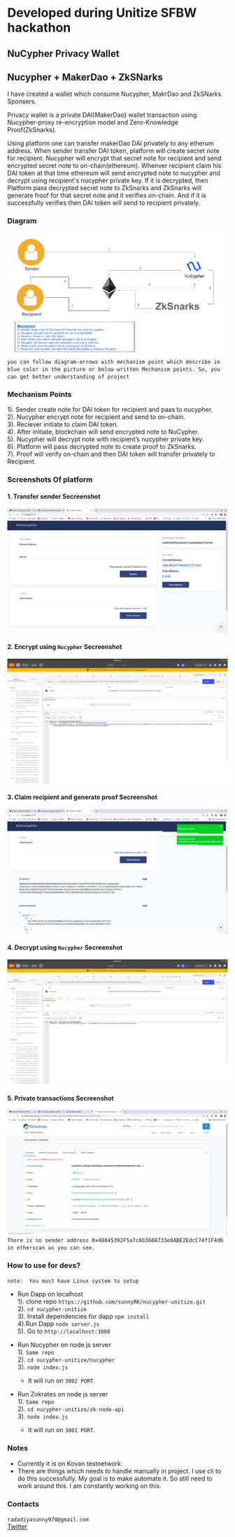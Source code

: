 # Developed during Unitize SFBW hackathon

## NuCypher Privacy Wallet

## Nucypher + MakerDao + ZkSNarks

I have created a wallet which consume Nucypher, MakrDao and ZkSNarks Sponsers.

Privacy wallet is a private DAI(MakerDao) wallet transaction using Nucypher-proxy re-encryption model and Zero-Knowledge Proof(ZkSnarks).

Using platform one can transfer makerDao DAI privately to any etherum address. When sender transfer DAI token, platform will create secret note for recipient. Nucypher will encrypt that secret note for recipient and send encrypted secret note to on-chain(ethereum). 
Whenver recipient claim his DAI token at that time ethereum will send encrypted note to nucypher and decrypt using recipient's nucypher private key. If it is decrypted, then Platform pass decrypted secret note to ZkSnarks and ZkSnarks will generate froof for that secret note and it verifies on-chain. And if it is successfully verifies then DAI token will send to recipient privately.

### Diagram

![Mechanism](mechanism_diagram.png)
`you can follow diagram-arrows with mechanism point which describe in blue color in the picture or below written Mechanism points. So, you can get better understanding of project`

### Mechanism Points

1). Sender create note for DAI token for recipient and paas to nucypher.  
2). Nucypher encrypt note for recipient and send to on-chain.  
3). Reciever initiate to claim DAI token.  
4). After initiate, blockchain will send encrypted note to NuCypher.  
5). Nucypher will decrypt note with recipient’s nucypher private key.  
6). Platform will pass decrypted note to create proof to ZkSnarks.  
7). Proof will verify on-chain and then DAI token will transfer privately to Recipient.  

### Screenshots Of platform

#### 1. Transfer sender Secreenshot 
![transfer](transfer.png)

#### 2. Encrypt using `Nucypher` Secreenshot
![encrypt-api](encrypt-api.png)

#### 3. Claim recipient and generate proof Secreenshot
![claimwithproof](claimwithproof.png)

#### 4. Decrypt using `Nucypher` Secreenshot
![decrypt-api](decrypt-api.png)

#### 5. Private transactions Secreenshot
![privateTransaction](privateTransaction.png)
```There is no sender address 0x48845392F5a7c6b360A733e0ABE2EdcC74f1F4d6 in etherscan as you can see.```

### How to use for devs?

```note:  You must have Linux system to setup```
- Run Dapp on localhost  
1). clone repo `https://github.com/sunnyRK/nucypher-unitize.git`  
2). `cd nucypher-unitize`  
3). Install dependencies for dapp `npm install`   
4).Run Dapp `node server.js`  
5). Go to `http://localhost:3000`    

- Run Nucypher on node js server  
1). `Same repo`  
2). `cd nucypher-unitize/nucypher`  
3). `node index.js`   
    - It will run on `3002 PORT`.

- Run Zokrates on node js server  
1). `Same repo`  
2). `cd nucypher-unitize/zk-node-api`  
3). `node index.js`   
    - It will run on `3001 PORT`.

### Notes
 - Currently it is on Kovan testnetwork.
 - There are things which needs to handle manually in project. I use cli to do this successfully. My goal is to make automate it. So still need to work around this. I am constantly working on this.

### Contacts

`radadiyasunny970@gmail.com`  
[Twitter](https://twitter.com//RadadiyaSunny)




